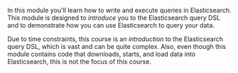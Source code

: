 In this module you'll learn how to write and execute queries in Elasticsearch.
This module  is designed to *introduce* you to the Elasticsearch query DSL and
to demonstrate how you can use Elasticsearch to query your data.

Due to time constraints, this course is an *introduction* to the Elasticsearch
query DSL, which is vast and can be quite complex.
Also, even though this module contains code that downloads, starts, and load
data into Elasticsearch, this is not the focus of this course.
